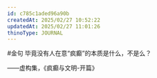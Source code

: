 ```yaml
---
id: c785c1aded96a90b
createdAt: 2025/02/27 10:52:22
updatedAt: 2025/02/27 11:01:26
thinoType: JOURNAL
---
```

#金句 毕竟没有人在意“疯癫”的本质是什么，不是么？

——虚构集，《疯癫与文明-开篇》